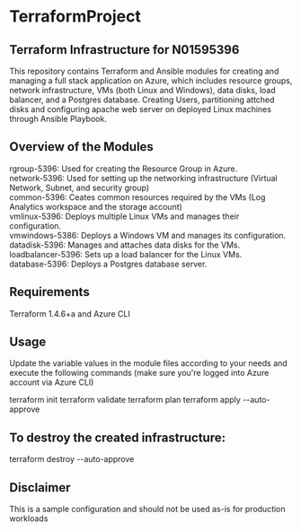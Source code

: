 # TerraformProject

## Terraform Infrastructure for N01595396
This repository contains Terraform and Ansible modules for creating and managing a full stack application on Azure, which includes resource groups, network infrastructure, VMs (both Linux and Windows), data disks, load balancer, and a Postgres database.
Creating Users, partitioning attched disks and configuring apache web server on deployed Linux machines through Ansible Playbook.

## Overview of the Modules

rgroup-5396: Used for creating the Resource Group in Azure.  
network-5396: Used for setting up the networking infrastructure (Virtual Network, Subnet, and security group)  
common-5396: Ceates common resources required by the VMs (Log Analytics workspace and the storage account)   
vmlinux-5396: Deploys multiple Linux VMs and manages their configuration.  
vmwindows-5386: Deploys a Windows VM and manages its configuration.  
datadisk-5396: Manages and attaches data disks for the VMs.  
loadbalancer-5396: Sets up a load balancer for the Linux VMs.  
database-5396: Deploys a Postgres database server.  

## Requirements
Terraform 1.4.6+a and Azure CLI

## Usage
Update the variable values in the module files according to your needs and execute the following commands (make sure you're logged into Azure account via Azure CLI)

terraform init
terraform validate
terraform plan
terraform apply --auto-approve

## To destroy the created infrastructure:
terraform destroy --auto-approve

## Disclaimer
This is a sample configuration and should not be used as-is for production workloads
